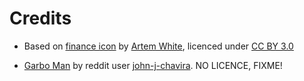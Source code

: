 Credits
=======

* Based on [finance icon](https://www.iconfinder.com/icons/653278/bitcoin_cash_coin_currency_dollar_euro_finance_icon) by [Artem White](https://www.iconfinder.com/ArtWhite), licenced under [CC BY 3.0](https://creativecommons.org/licenses/by/3.0/)

* [Garbo Man](https://i.imgur.com/hOX9o5l.jpg) by reddit user [john-j-chavira](https://www.reddit.com/user/john-j-chavira). NO LICENCE, FIXME!